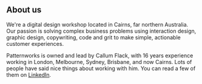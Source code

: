 ## About us

We're a digital design workshop located in Cairns, far northern Australia. Our passion is solving complex business problems using interaction design, graphic design, copywriting, code and grit to make simple, actionable customer experiences.

Patternworks is owned and lead by Callum Flack, with 16 years experience working in London, Melbourne, Sydney, Brisbane, and now Cairns. Lots of people have said nice things about working with him. You can read a few of them on [LinkedIn](http://www.linkedin.com/in/callumflack).
<!-- [Read more on Linkedin](http://www.linkedin.com/in/callumflack). -->
